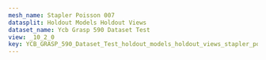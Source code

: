 ```yaml
---
mesh_name: Stapler Poisson 007
datasplit: Holdout Models Holdout Views
dataset_name: Ycb Grasp 590 Dataset Test
view: _10_2_0
key: YCB_GRASP_590_Dataset_Test_holdout_models_holdout_views_stapler_poisson_007__10_2_0
---
```


